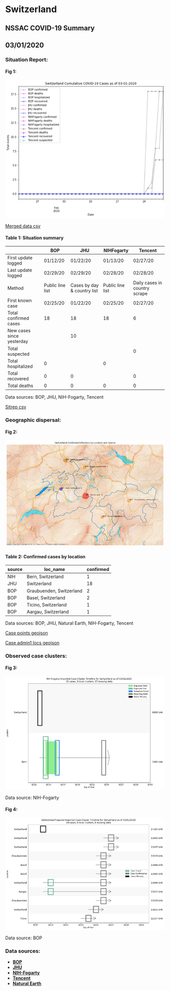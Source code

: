 # Switzerland
## NSSAC COVID-19 Summary
## 03/01/2020



### Situation Report:
#### Fig 1:
![Switzerland cases](../merged_histories/Switzerland_merged_histories.png)

[Merged data csv](https://github.com/SchlittDataSci/SchlittDataSci.github.io/blob/master/data/tables/Switzerland_merged_daily.csv)

#### Table 1: Situation summary


|                           | BOP              | JHU                         | NIHFogarty       | Tencent                       |
|---------------------------|------------------|-----------------------------|------------------|-------------------------------|
| First update logged       | 01/12/20         | 01/22/20                    | 01/13/20         | 02/27/20                      |
| Last update logged        | 02/29/20         | 02/29/20                    | 02/28/20         | 02/28/20                      |
| Method                    | Public line list | Cases by day & country list | Public line list | Daily cases in country scrape |
| First known case          | 02/25/20         | 01/22/20                    | 02/25/20         | 02/27/20                      |
| Total confirmed cases     | 18               | 18                          | 18               | 6                             |
| New cases since yesterday |                  | 10                          |                  |                               |
| Total suspected           |                  |                             |                  | 0                             |
| Total hospitalized        | 0                |                             | 0                |                               |
| Total recovered           | 0                | 0                           |                  | 0                             |
| Total deaths              | 0                | 0                           | 0                | 0                             |

Data sources: BOP, JHU, NIH-Fogarty, Tencent


[Sitrep csv](https://github.com/SchlittDataSci/SchlittDataSci.github.io/blob/master/data/tables/Switzerland_sitrep.csv)

### Geographic dispersal:
#### Fig 2:
![Switzerland mapped](../case_locs/Switzerland_case_locs.png)

#### Table 2: Confirmed cases by location


| source   | loc_name                 |   confirmed |
|----------|--------------------------|-------------|
| NIH      | Bern, Switzerland        |           1 |
| JHU      | Switzerland              |          18 |
| BOP      | Graubuenden, Switzerland |           2 |
| BOP      | Basel, Switzerland       |           2 |
| BOP      | Ticino, Switzerland      |           1 |
| BOP      | Aargau, Switzerland      |           1 |

Data sources: BOP, JHU, Natural Earth, NIH-Fogarty, Tencent


[Case points geojson](https://github.com/SchlittDataSci/SchlittDataSci.github.io/blob/master/data/shapes/Switzerland_case_locs.geojson)

[Case admin1 locs geojson](https://github.com/SchlittDataSci/SchlittDataSci.github.io/blob/master/data/shapes/Switzerland_admin1_locs.geojson)

### Observed case clusters:
#### Fig 3:
![Switzerland cases](../cluster_analysis/Switzerland_imported_cases_NIHFogarty.png)



Data source: NIH-Fogarty


#### Fig 4:
![Switzerland cases](../cluster_analysis/Switzerland_imported_cases_BOP.png)



Data source: BOP


### Data sources:
* **[BOP](https://github.com/beoutbreakprepared/nCoV2019)**
* **[JHU](https://github.com/CSSEGISandData/COVID-19)** 
* **[NIH-Fogarty](https://docs.google.com/spreadsheets/d/1jS24DjSPVWa4iuxuD4OAXrE3QeI8c9BC1hSlqr-NMiU/edit#gid=1187587451)** 
* **[Tencent](https://news.qq.com/zt2020/page/feiyan.htm)**
* **[Natural Earth](https://www.naturalearthdata.com/forums/forum/natural-earth-map-data/cultural-vectors/admin-1-states-provinces-and-their-boundaries/)**

<!-- Global site tag (gtag.js) - Google Analytics -->
<script async src="https://www.googletagmanager.com/gtag/js?id=UA-158816269-1"></script>
<script>
  window.dataLayer = window.dataLayer || [];
  function gtag(){dataLayer.push(arguments);}
  gtag('js', new Date());

  gtag('config', 'UA-158816269-1');
</script>